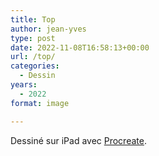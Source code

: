 ```yaml
---
title: Top
author: jean-yves
type: post
date: 2022-11-08T16:58:13+00:00
url: /top/
categories:
  - Dessin
years:
  - 2022
format: image

---
```

Dessiné sur iPad avec [Procreate](https://procreate.com/).